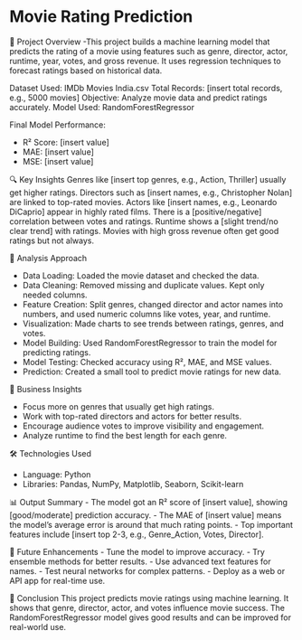 # Movie Rating Prediction #

📘 Project Overview
-This project builds a machine learning model that predicts the rating of a movie using features such as genre, director, actor, runtime, year, votes, and gross revenue.
It uses regression techniques to forecast ratings based on historical data.

Dataset Used: IMDb Movies India.csv
Total Records: [insert total records, e.g., 5000 movies]
Objective: Analyze movie data and predict ratings accurately.
Model Used: RandomForestRegressor

Final Model Performance:
  - R² Score: [insert value]
  - MAE: [insert value]
  - MSE: [insert value]

🔍 Key Insights
    Genres like [insert top genres, e.g., Action, Thriller] usually get higher ratings.
    Directors such as [insert names, e.g., Christopher Nolan] are linked to top-rated movies.
    Actors like [insert names, e.g., Leonardo DiCaprio] appear in highly rated films.
    There is a [positive/negative] correlation between votes and ratings.
    Runtime shows a [slight trend/no clear trend] with ratings.
    Movies with high gross revenue often get good ratings but not always.

🧩 Analysis Approach

- Data Loading:
  Loaded the movie dataset and checked the data.
- Data Cleaning:
  Removed missing and duplicate values. Kept only needed columns.
- Feature Creation:
  Split genres, changed director and actor names into numbers, and used numeric columns like       votes, year, and runtime.
- Visualization:
  Made charts to see trends between ratings, genres, and votes.
- Model Building:
  Used RandomForestRegressor to train the model for predicting ratings.
- Model Testing:
  Checked accuracy using R², MAE, and MSE values.
- Prediction:
  Created a small tool to predict movie ratings for new data.

💼 Business Insights
  - Focus more on genres that usually get high ratings.
  - Work with top-rated directors and actors for better results.
  - Encourage audience votes to improve visibility and engagement.
  - Analyze runtime to find the best length for each genre.

🛠 Technologies Used
  - Language: Python
  - Libraries: Pandas, NumPy, Matplotlib, Seaborn, Scikit-learn

📊 Output Summary
    - The model got an R² score of [insert value], showing [good/moderate] prediction accuracy.
    - The MAE of [insert value] means the model’s average error is around that much rating points.
    - Top important features include [insert top 2-3, e.g., Genre_Action, Votes, Director].

🔮 Future Enhancements
    - Tune the model to improve accuracy.
    - Try ensemble methods for better results.
    - Use advanced text features for names.
    - Test neural networks for complex patterns.
    - Deploy as a web or API app for real-time use.

🏁 Conclusion
This project predicts movie ratings using machine learning.
It shows that genre, director, actor, and votes influence movie success.
The RandomForestRegressor model gives good results and can be improved for real-world use.
